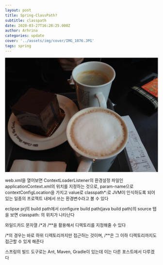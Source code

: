 ```yaml
---
layout: post
title: Spring-ClassPath?
subtitle: classpath
date: 2020-03-27T16:28:25.000Z
author: Arhrina
categories: update
cover: '../assets/img/cover/IMG_1076.JPG'
tags: spring
---
```


<img src="https://github.com/arhrina/arhrina.github.io/blob/master/assets/img/cover/IMG_1076.JPG?raw=true">

web.xml을 열어보면 ContextLoaderListener의 환경설정 파일인 applicationContext.xml의 위치를 지정하는 것으로, param-name으로 contextConfigLocation을 가지고 value로 classpath*:로 JVM이 인식하도록 되어있는 일종의 프로젝트 내에서 쓰는 환경변수라고 볼 수 있다

eclipse prj의 build path에서 configure build path(java build path)의 source 탭을 보면 classpath: 의 위치가 나타난다

와일드카드 문자열 /*과 /**을 활용해서 디렉토리를 지정해줄 수 있다

/*의 경우는 바로 하위 디렉토리까지만 접근하는 것이며, /**은 그 이하 디렉토리까지도 접근할 수 있게 해준다

<!-- classpath의 빌드는 gradle을 활용하는지, maven을 활용하는지에 따라 다르다. -->

스프링의 빌드 도구로는 Ant, Maven, Gradle이 있는데 이는 다른 포스트에서 다루겠다